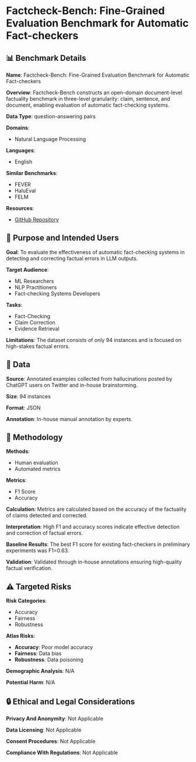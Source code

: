 # Factcheck-Bench: Fine-Grained Evaluation Benchmark for Automatic Fact-checkers

## 📊 Benchmark Details

**Name**: Factcheck-Bench: Fine-Grained Evaluation Benchmark for Automatic Fact-checkers

**Overview**: Factcheck-Bench constructs an open-domain document-level factuality benchmark in three-level granularity: claim, sentence, and document, enabling evaluation of automatic fact-checking systems.

**Data Type**: question-answering pairs

**Domains**:
- Natural Language Processing

**Languages**:
- English

**Similar Benchmarks**:
- FEVER
- HaluEval
- FELM

**Resources**:
- [GitHub Repository](https://github.com/yuxiaw/Factcheck-GPT)

## 🎯 Purpose and Intended Users

**Goal**: To evaluate the effectiveness of automatic fact-checking systems in detecting and correcting factual errors in LLM outputs.

**Target Audience**:
- ML Researchers
- NLP Practitioners
- Fact-checking Systems Developers

**Tasks**:
- Fact-Checking
- Claim Correction
- Evidence Retrieval

**Limitations**: The dataset consists of only 94 instances and is focused on high-stakes factual errors.

## 💾 Data

**Source**: Annotated examples collected from hallucinations posted by ChatGPT users on Twitter and in-house brainstorming.

**Size**: 94 instances

**Format**: JSON

**Annotation**: In-house manual annotation by experts.

## 🔬 Methodology

**Methods**:
- Human evaluation
- Automated metrics

**Metrics**:
- F1 Score
- Accuracy

**Calculation**: Metrics are calculated based on the accuracy of the factuality of claims detected and corrected.

**Interpretation**: High F1 and accuracy scores indicate effective detection and correction of factual errors.

**Baseline Results**: The best F1 score for existing fact-checkers in preliminary experiments was F1=0.63.

**Validation**: Validated through in-house annotations ensuring high-quality factual verification.

## ⚠️ Targeted Risks

**Risk Categories**:
- Accuracy
- Fairness
- Robustness

**Atlas Risks**:
- **Accuracy**: Poor model accuracy
- **Fairness**: Data bias
- **Robustness**: Data poisoning

**Demographic Analysis**: N/A

**Potential Harm**: N/A

## 🔒 Ethical and Legal Considerations

**Privacy And Anonymity**: Not Applicable

**Data Licensing**: Not Applicable

**Consent Procedures**: Not Applicable

**Compliance With Regulations**: Not Applicable
